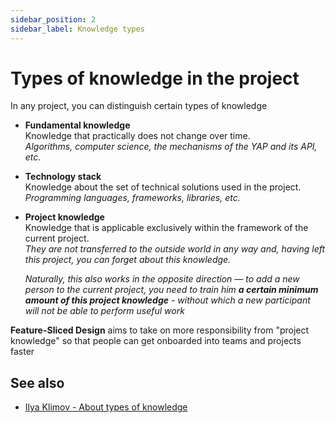 ```yaml
---
sidebar_position: 2
sidebar_label: Knowledge types
---
```


# Types of knowledge in the project

In any project, you can distinguish certain types of knowledge

- **Fundamental knowledge**  
  Knowledge that practically does not change over time.  
  *Algorithms, computer science, the mechanisms of the YAP and its API, etc.*

- **Technology stack**  
  Knowledge about the set of technical solutions used in the project.  
  *Programming languages, frameworks, libraries, etc.*

- **Project knowledge**  
  Knowledge that is applicable exclusively within the framework of the current project.  
  *They are not transferred to the outside world in any way and, having left this project, you can forget about this knowledge.*

  *Naturally, this also works in the opposite direction — to add a new person to the current project, you need to train him **a certain minimum amount of this project knowledge** - without which a new participant will not be able to perform useful work*

**Feature-Sliced Design** aims to take on more responsibility from "project knowledge" so that people can get onboarded into teams and projects faster

## See also

- [Ilya Klimov - About types of knowledge][ext-klimov]

[ext-klimov]: https://youtu.be/4xyb_tA-uw0?t=249
